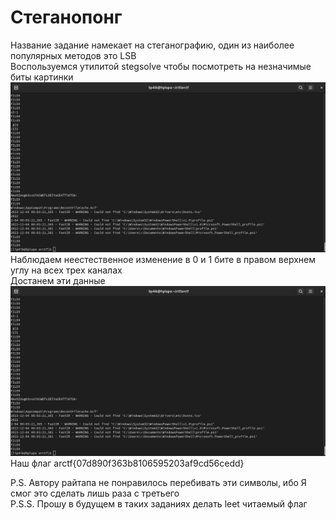 # Стеганопонг
Название задание намекает на стеганографию, один из наиболее популярных методов это LSB  
Воспользуемся утилитой stegsolve чтобы посмотреть на незначимые биты картинки  
![strings](https://github.com/Lip4ik/arctf/blob/main/forensic/%D0%9E%D1%81%D0%BE%D0%B1%D0%B5%D0%BD%D0%BD%D0%BE%D1%81%D1%82%D0%B8%20%D0%BD%D0%B0%D1%86%D0%B8%D0%BE%D0%BD%D0%B0%D0%BB%D1%8C%D0%BD%D0%BE%D0%B3%D0%BE%20MFT/solve/strings.jpg)  
Наблюдаем неестественное изменение в 0 и 1 бите в правом верхнем углу на всех трех каналах  
Достанем эти данные  
![strings](https://github.com/Lip4ik/arctf/blob/main/forensic/%D0%9E%D1%81%D0%BE%D0%B1%D0%B5%D0%BD%D0%BD%D0%BE%D1%81%D1%82%D0%B8%20%D0%BD%D0%B0%D1%86%D0%B8%D0%BE%D0%BD%D0%B0%D0%BB%D1%8C%D0%BD%D0%BE%D0%B3%D0%BE%20MFT/solve/strings.jpg)  
Наш флаг arctf{07d890f363b8106595203af9cd56cedd}  
  
P.S. Автору райтапа не понравилось перебивать эти символы, ибо Я смог это сделать лишь раза с третьего  
P.S.S. Прошу в будущем в таких заданиях делать leet читаемый флаг  
